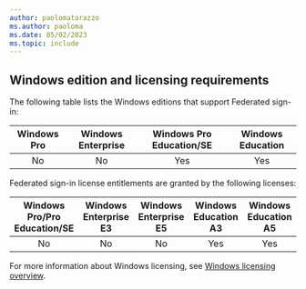 ```yaml
---
author: paolomatarazzo
ms.author: paoloma
ms.date: 05/02/2023
ms.topic: include
---
```


## Windows edition and licensing requirements

The following table lists the Windows editions that support Federated sign-in:

|Windows Pro|Windows Enterprise|Windows Pro Education/SE|Windows Education|
|:---:|:---:|:---:|:---:|
|No|No|Yes|Yes|

Federated sign-in license entitlements are granted by the following licenses:

|Windows Pro/Pro Education/SE|Windows Enterprise E3|Windows Enterprise E5|Windows Education A3|Windows Education A5|
|:---:|:---:|:---:|:---:|:---:|
|No|No|No|Yes|Yes|

For more information about Windows licensing, see [Windows licensing overview](/windows/whats-new/windows-licensing).
